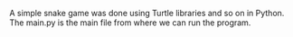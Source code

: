 A simple snake game was done using Turtle libraries and so on in Python.
The main.py is the main file from where we can run the program.
